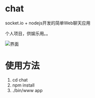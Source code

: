# chat
socket.io + nodejs开发的简单Web聊天应用

个人项目，供娱乐用。。

![界面](http://img7.meiquapp.com/201507_24_14_51_28_1437720675746.png?width=1107&height=658)

# 使用方法

1. cd chat
2. npm install
3. ./bin/www app

